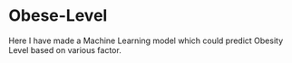 # Obese-Level
Here I have made a Machine Learning model which could predict Obesity Level based on various factor.
